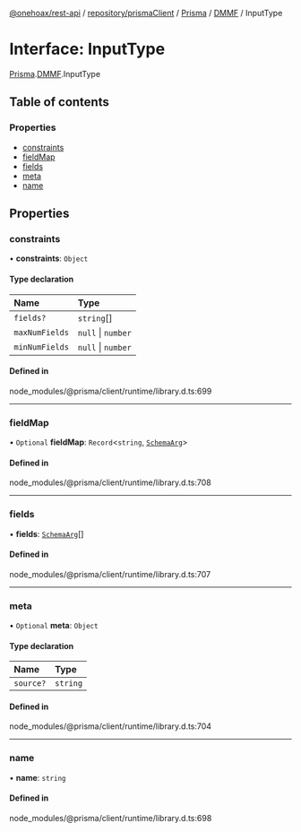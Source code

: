 [@onehoax/rest-api](../README.md) / [repository/prismaClient](../modules/repository_prismaClient.md) / [Prisma](../modules/repository_prismaClient.Prisma.md) / [DMMF](../modules/repository_prismaClient.Prisma.DMMF.md) / InputType

# Interface: InputType

[Prisma](../modules/repository_prismaClient.Prisma.md).[DMMF](../modules/repository_prismaClient.Prisma.DMMF.md).InputType

## Table of contents

### Properties

- [constraints](repository_prismaClient.Prisma.DMMF.InputType.md#constraints)
- [fieldMap](repository_prismaClient.Prisma.DMMF.InputType.md#fieldmap)
- [fields](repository_prismaClient.Prisma.DMMF.InputType.md#fields)
- [meta](repository_prismaClient.Prisma.DMMF.InputType.md#meta)
- [name](repository_prismaClient.Prisma.DMMF.InputType.md#name)

## Properties

### constraints

• **constraints**: `Object`

#### Type declaration

| Name | Type |
| :------ | :------ |
| `fields?` | `string`[] |
| `maxNumFields` | ``null`` \| `number` |
| `minNumFields` | ``null`` \| `number` |

#### Defined in

node_modules/@prisma/client/runtime/library.d.ts:699

___

### fieldMap

• `Optional` **fieldMap**: `Record`<`string`, [`SchemaArg`](repository_prismaClient.Prisma.DMMF.SchemaArg.md)\>

#### Defined in

node_modules/@prisma/client/runtime/library.d.ts:708

___

### fields

• **fields**: [`SchemaArg`](repository_prismaClient.Prisma.DMMF.SchemaArg.md)[]

#### Defined in

node_modules/@prisma/client/runtime/library.d.ts:707

___

### meta

• `Optional` **meta**: `Object`

#### Type declaration

| Name | Type |
| :------ | :------ |
| `source?` | `string` |

#### Defined in

node_modules/@prisma/client/runtime/library.d.ts:704

___

### name

• **name**: `string`

#### Defined in

node_modules/@prisma/client/runtime/library.d.ts:698
